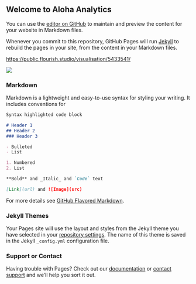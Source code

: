 ## Welcome to Aloha Analytics

You can use the [editor on GitHub](https://github.com/AlohaTim/ZedRun/edit/gh-pages/index.md) to maintain and preview the content for your website in Markdown files.

Whenever you commit to this repository, GitHub Pages will run [Jekyll](https://jekyllrb.com/) to rebuild the pages in your site, from the content in your Markdown files.

<div class="flourish-embed flourish-hierarchy" data-src="visualisation/5433541"><script src="https://public.flourish.studio/resources/embed.js"></script></div>

https://public.flourish.studio/visualisation/5433541/

<div class='tableauPlaceholder' id='viz1614651287993' style='position: relative'><noscript><a href='https:&#47;&#47;www.nickadams.design&#47;rate-of-inpatient-hospital-admissions-in-the-united-kingdom-for-mental-health-disorders-among-residents-under-age-18-projecthealthviz&#47;'><img alt=' ' src='https:&#47;&#47;public.tableau.com&#47;static&#47;images&#47;Ra&#47;RateofUKHospitalAdmissionsforMentalHealthDisordersAmongResidentsUnderAge18ProjectHealthViz&#47;11AbouttheData&#47;1_rss.png' style='border: none' /></a></noscript><object class='tableauViz'  style='display:none;'><param name='host_url' value='https%3A%2F%2Fpublic.tableau.com%2F' /> <param name='embed_code_version' value='3' /> <param name='site_root' value='' /><param name='name' value='RateofUKHospitalAdmissionsforMentalHealthDisordersAmongResidentsUnderAge18ProjectHealthViz&#47;11AbouttheData' /><param name='tabs' value='no' /><param name='toolbar' value='no' /><param name='static_image' value='https:&#47;&#47;public.tableau.com&#47;static&#47;images&#47;Ra&#47;RateofUKHospitalAdmissionsforMentalHealthDisordersAmongResidentsUnderAge18ProjectHealthViz&#47;11AbouttheData&#47;1.png' /> <param name='animate_transition' value='yes' /><param name='display_static_image' value='yes' /><param name='display_spinner' value='yes' /><param name='display_overlay' value='yes' /><param name='display_count' value='yes' /><param name='filter' value='mobile=' /><param name='language' value='en' /></object></div>                <script type='text/javascript'>                    var divElement = document.getElementById('viz1614651287993');                    var vizElement = divElement.getElementsByTagName('object')[0];                    vizElement.style.width='1200px';vizElement.style.height='800px';                    var scriptElement = document.createElement('script');                    scriptElement.src = 'https://public.tableau.com/javascripts/api/viz_v1.js';                    vizElement.parentNode.insertBefore(scriptElement, vizElement);                </script>


### Markdown

Markdown is a lightweight and easy-to-use syntax for styling your writing. It includes conventions for

```markdown
Syntax highlighted code block

# Header 1
## Header 2
### Header 3

- Bulleted
- List

1. Numbered
2. List

**Bold** and _Italic_ and `Code` text

[Link](url) and ![Image](src)
```

For more details see [GitHub Flavored Markdown](https://guides.github.com/features/mastering-markdown/).

### Jekyll Themes

Your Pages site will use the layout and styles from the Jekyll theme you have selected in your [repository settings](https://github.com/AlohaTim/ZedRun/settings). The name of this theme is saved in the Jekyll `_config.yml` configuration file.

### Support or Contact

Having trouble with Pages? Check out our [documentation](https://docs.github.com/categories/github-pages-basics/) or [contact support](https://support.github.com/contact) and we’ll help you sort it out.
